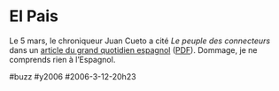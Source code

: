 # El Pais

Le 5 mars, le chroniqueur Juan Cueto a cité *Le peuple des connecteurs* dans un [article du grand quotidien espagnol](http://www.elpais.es/articulo/elpepspor/20060305elpepspor_14/Tes/portada/Duelo/generaciones) ([PDF](http://blog.tcrouzet.com/files_tc/2006elpais.pdf)). Dommage, je ne comprends rien à l’Espagnol.

#buzz #y2006 #2006-3-12-20h23
